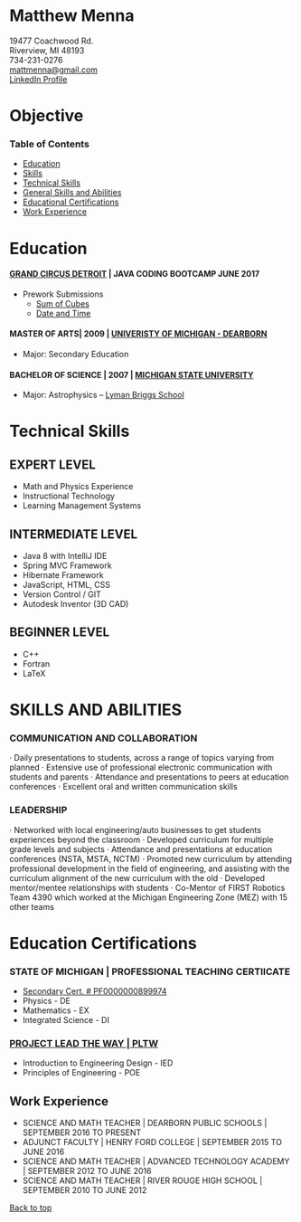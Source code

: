 # Matthew Menna
19477 Coachwood Rd.  
Riverview, MI 48193  
734-231-0276  
mattmenna@gmail.com  
[LinkedIn Profile](https://www.linkedin.com/in/matthew-menna)  



# Objective

### Table of Contents
- [Education](#education)
- [Skills](#skills)
- [Technical Skills](#technical-skills)
- [General Skills and Abilities](#skills-and-abilities)
- [Educational Certifications](#education-certifications)
- [Work Experience](#work-experience)


# Education
#### [GRAND CIRCUS DETROIT](https://www.grandcircus.co/) | JAVA CODING BOOTCAMP JUNE 2017
- Prework Submissions
    - [Sum of Cubes](https://github.com/mattmenna/MathChallenge)
    - [Date and Time](https://github.com/mattmenna/DurationBetweenDates)
#### MASTER OF ARTS| 2009 | [UNIVERISTY OF MICHIGAN - DEARBORN](https://umdearborn.edu/)
- Major: Secondary Education
#### BACHELOR OF SCIENCE | 2007 | [MICHIGAN STATE UNIVERSITY](https://msu.edu/)
- Major: Astrophysics – [Lyman Briggs School](https://www.lymanbriggs.msu.edu/)

# Technical Skills 
 
## EXPERT LEVEL
- Math and Physics Experience
- Instructional Technology
- Learning Management Systems


## INTERMEDIATE LEVEL
- Java 8 with IntelliJ IDE
- Spring MVC Framework
- Hibernate Framework
- JavaScript, HTML, CSS
- Version Control / GIT
- Autodesk Inventor (3D CAD)

## BEGINNER LEVEL
- C++
- Fortran 
- LaTeX

# SKILLS AND ABILITIES

### COMMUNICATION AND COLLABORATION
·	Daily presentations to students, across a range of topics varying from planned
·	Extensive use of professional electronic communication with students and parents
·	Attendance and presentations to peers at education conferences
·	Excellent oral and written communication skills

### LEADERSHIP
·	Networked with local engineering/auto businesses to get students experiences beyond the classroom
·	Developed curriculum for multiple grade levels and subjects
·	Attendance and presentations at education conferences (NSTA, MSTA, NCTM)
·	Promoted new curriculum by attending professional development in the field of engineering, and assisting with the curriculum alignment of the new curriculum with the old
·	Developed mentor/mentee relationships with students
·	Co-Mentor of FIRST Robotics Team 4390 which worked at the Michigan Engineering Zone (MEZ) with 15 other teams

# Education Certifications
### STATE OF MICHIGAN | PROFESSIONAL TEACHING CERTIICATE 
- [Secondary Cert. # PF0000000899974](https://mdoe.state.mi.us/MOECS/PublicCredentialSearch.aspx)
- Physics - DE
- Mathematics - EX
- Integrated Science - DI
### [PROJECT LEAD THE WAY | PLTW](https://www.pltw.org/)
- Introduction to Engineering Design - IED
- Principles of Engineering - POE
## Work Experience
- SCIENCE AND MATH TEACHER | DEARBORN PUBLIC SCHOOLS | SEPTEMBER 2016 TO PRESENT
- ADJUNCT FACULTY | HENRY FORD COLLEGE | SEPTEMBER 2015 TO JUNE 2016
- SCIENCE AND MATH TEACHER | ADVANCED TECHNOLOGY ACADEMY | SEPTEMBER 2012 TO JUNE 2016
- SCIENCE AND MATH TEACHER | RIVER ROUGE HIGH SCHOOL | SEPTEMBER 2010 TO JUNE 2012

[Back to top](#matthew-menna)

